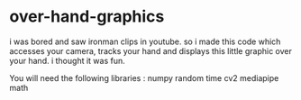 # over-hand-graphics
i was bored and saw ironman clips in youtube. so i made this code which accesses your camera, tracks your hand and displays this little graphic over your hand. i thought it was fun.


You will need the following libraries :
numpy
random
time
cv2
mediapipe
math
